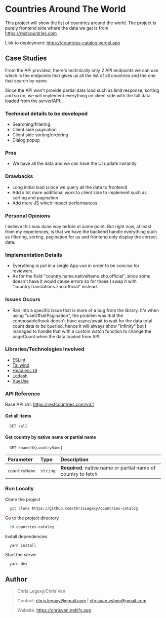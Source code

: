 
# Countries Around The World

This project will show the list of countries around the world. The project is purely frontend side where the data we get is from https://restcountries.com

Link to deployment: https://countries-catalog.vercel.app

## Case Studies

From the API provided, there's technically only 2 API endpoints we can use which is the 
endpoints that gives us all the list of all countries and the one that search by name.

Since the API won't provide partial data load such as limit response, sorting and so on,
we will implement everything on client side with the full data loaded from the server/API.

### Technical details to be developed
- Searching/filtering
- Client side pagination
- Client side sorting/ordering
- Dialog popup

### Pros
- We have all the data and we can have the UI update instantly

### Drawbacks
- Long initial load (since we query all the data to frontend)
- Add a lot more additional work to client side to implement such as sorting and pagination
- Add more JS which impact performances

### Personal Opinions
I believe this was done way before at some point. But right now, at least from my experiences,
is that we have the backend handle everything such as filtering, sorting, pagination for us and frontend
only display the correct data.


### Implementation Details
- Everything is put in a single App.vue in order to be concise for reviewers.
- As for the field "country.name.nativeName.zho.official", since some doesn't have it would cause errors so for those I swap it with "country.translations.zho.official" instead.

### Issues Occurs
- Ran into a specific issue that is more of a bug from the library. It's when using "useOffsetPagination", the problem was that the composable/hook doesn't have async/await to wait for the data total count data to be queried, hence it will always show "Infinity" but I managed to handle that with a custom watch function to change the pageCount when the data loaded from API.

### Libraries/Technologies Involved
- [ESLint](https://eslint.org)
- [Tailwind](https://tailwindcss.com)
- [Headless UI](https://headlessui.com)
- [Lodash](https://lodash.com)
- [VueUse](https://vueuse.org)

### API Reference

Base API Url: https://restcountries.com/v3.1

#### Get all items

```
  GET /all
```

#### Get country by native name or partial name

```
  GET /name/${countryName}
```

| Parameter | Type     | Description                       |
| :-------- | :------- | :-------------------------------- |
| `countryName`| `string` | **Required**. native name or partial name of country to fetch |


### Run Locally

Clone the project

```bash
  git clone https://github.com/ChrisLegaxy/countries-catalog
```

Go to the project directory

```bash
  cd countries-catalog
```

Install dependencies

```bash
  yarn install
```

Start the server

```bash
  yarn dev
```


## Author

> Chris Legaxy/Chris Van
> 
> Contact: chris.legaxy@gmail.com | chrisvan.vshmr@gmail.com
> 
> Website: https://chrisvan.netlify.app
